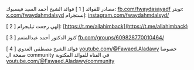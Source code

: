 مصادر للفوائد
[ 1 ] فوائد الشيخ أحمد السيد
فيسبوك: [fb.com/fwaydasayadf](https://fb.com/fwaydasayad)
تويتر: [x.com/fwaydahmdalsyd](https://x.com/fwaydahmdalsyd)
إنستجرام: [instagram.com/fwaydahmdalsyd/](https://instagram.com/fwaydahmdalsyd/)

[ 2 ] إلهي رجعت
تيليجرام: [https://t.me/allahimback](https://t.me/allahimback)

[ 3 ] كنوز الدكتور أحمد عبدالمنعم
[fb.com/groups/609828770010464/](https://fb.com/groups/609828770010464/)

[ 4 ] فوائد الشيخ مصطفى العدوي 
[youtube.com/@Fawaed.Aladawy](https://youtube.com/@Fawaed.Aladawy)
خصوصا صفحة ال community في القناة للفوائد المكتوبة
[youtube.com/@Fawaed.Aladawy/community](https://youtube.com/@Fawaed.Aladawy/community)